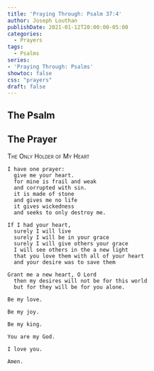 ```yaml
---
title: 'Praying Through: Psalm 37:4'
author: Joseph Louthan
publishDate: 2021-01-12T20:00:00-05:00
categories:
  - Prayers
tags:
  - Psalms
series:
- 'Praying Through: Psalms'
showtoc: false
css: "prayers"
draft: false
---
```

## The Psalm



## The Prayer

<div style="font-variant: small-caps;">
The Only Holder of My Heart
</div>

```text
I have one prayer:
  give me your heart.
  for mine is frail and weak
  and corrupted with sin.
  it is made of stone
  and gives me no life
  it gives wickedness
  and seeks to only destroy me.

If I had your heart,
  surely I will live
  surely I will be in your grace
  surely I will give others your grace
  I will see others in the a new light
  that you love them with all of your heart
  and your desire was to save them

Grant me a new heart, O Lord
  then my desires will not be for this world
  but for they will be for you alone.

Be my love.

Be my joy.

Be my king.

You are my God.

I love you.

Amen.
```
